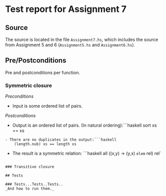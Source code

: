 # Test report for Assignment 7

## Source
The source is located in the file `Assignment7.hs`, which includes the source from Assignment 5 and 6 (`Assignment5.hs` and `Assignment6.hs`).

## Pre/Postconditions
Pre and postconditions per function.

### Symmetric closure
*Preconditions*

- Input is some ordered list of pairs.

*Postconditions*

- Output is an ordered list of pairs. (In natural ordering):```haskell
    sort xs == xs
```
- There are no duplicates in the output:```haskell
    (length.nub) xs == length xs
```
- The result is a symmetric relation: ```haskell
    all (\(x,y) -> (y,x) `elem` rel) rel`
```

### Transitive closure

## Tests

### Tests...Tests..Tests..
_And how to run them._
